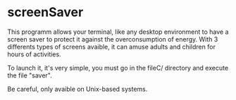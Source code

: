 # screenSaver
This programm allows your terminal, like any desktop environment to have a screen saver to protect it against the overconsumption of energy.
With 3 differents types of screens avaible, it can amuse adults and children for hours of activities.

To launch it, it's very simple, you must go in the fileC/ directory and execute the file "saver".

Be careful, only avaible on Unix-based systems. 
